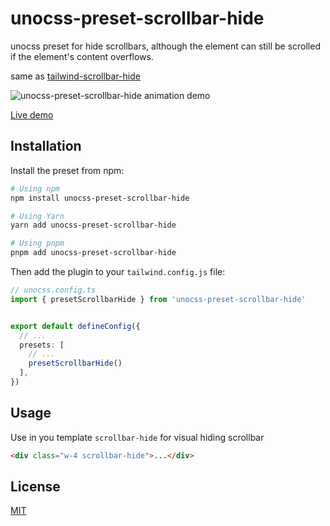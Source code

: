# unocss-preset-scrollbar-hide
unocss preset for hide scrollbars, although the element can still be scrolled if the element's content overflows.

same as [tailwind-scrollbar-hide](https://github.com/reslear/tailwind-scrollbar-hide)

<!--
[![npm](https://img.shields.io/npm/v/tailwind-scrollbar-hide)](https://www.npmjs.com/package/tailwind-scrollbar-hide)
![npm](https://img.shields.io/npm/dt/tailwind-scrollbar-hide)
![npm](https://img.shields.io/npm/dw/tailwind-scrollbar-hide)
![Dependents (via libraries.io)](https://img.shields.io/librariesio/dependents/npm/tailwind-scrollbar-hide?0)
[![install size](https://packagephobia.com/badge?p=tailwind-scrollbar-hide)](https://packagephobia.com/result?p=tailwind-scrollbar-hide)
[![semantic-release](https://img.shields.io/badge/%20%20%F0%9F%93%A6%F0%9F%9A%80-semantic--release-e10079.svg)](https://github.com/semantic-release/semantic-release)

![Firefox >=64 Chrome >= 2 Safari >= 4 Internet Explorer >= 10 ](https://badges.herokuapp.com/browsers?googlechrome=2&firefox=64&safari=4&iexplore=10)
-->

![unocss-preset-scrollbar-hide animation demo](https://user-images.githubusercontent.com/12596485/217338621-876e1a28-fd49-4135-b6bf-e2f45da49ca6.gif)

[Live demo](https://reslear.github.io/packages/tailwind-scroll-hide/index.html)


## Installation

Install the preset from npm:

```sh
# Using npm
npm install unocss-preset-scrollbar-hide

# Using Yarn
yarn add unocss-preset-scrollbar-hide

# Using pnpm
pnpm add unocss-preset-scrollbar-hide
```

Then add the plugin to your `tailwind.config.js` file:

```ts
// unocss.config.ts
import { presetScrollbarHide } from 'unocss-preset-scrollbar-hide'


export default defineConfig({
  // ...
  presets: [
    // ...
    presetScrollbarHide()
  ],
})
```

## Usage

Use in you template `scrollbar-hide` for visual hiding scrollbar

```html
<div class="w-4 scrollbar-hide">...</div>
```

## License

[MIT](./LICENSE)

